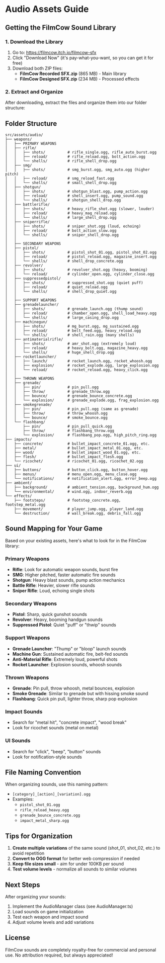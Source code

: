 # Audio Assets Guide

## Getting the FilmCow Sound Library

### 1. Download the Library
1. Go to: https://filmcow.itch.io/filmcow-sfx
2. Click "Download Now" (it's pay-what-you-want, so you can get it for free)
3. Download both ZIP files:
   - **FilmCow Recorded SFX.zip** (865 MB) - Main library
   - **FilmCow Designed SFX.zip** (234 MB) - Processed effects

### 2. Extract and Organize
After downloading, extract the files and organize them into our folder structure:

## Folder Structure

```
src/assets/audio/
├── weapons/
│   ├── PRIMARY WEAPONS
│   ├── rifle/
│   │   ├── shots/          # rifle_single.ogg, rifle_auto_burst.ogg
│   │   ├── reload/         # rifle_reload.ogg, bolt_action.ogg
│   │   └── shells/         # rifle_shell_drop.ogg
│   ├── smg/
│   │   ├── shots/          # smg_burst.ogg, smg_auto.ogg (higher pitch)
│   │   ├── reload/         # smg_reload_fast.ogg
│   │   └── shells/         # small_shell_drop.ogg
│   ├── shotgun/
│   │   ├── shots/          # shotgun_blast.ogg, pump_action.ogg
│   │   ├── reload/         # shell_insert.ogg, pump_sound.ogg
│   │   └── shells/         # shotgun_shell_drop.ogg
│   ├── battlerifle/
│   │   ├── shots/          # heavy_rifle_shot.ogg (slower, louder)
│   │   ├── reload/         # heavy_mag_reload.ogg
│   │   └── shells/         # large_shell_drop.ogg
│   ├── sniperrifle/
│   │   ├── shots/          # sniper_shot.ogg (loud, echoing)
│   │   ├── reload/         # bolt_action_slow.ogg
│   │   └── shells/         # sniper_shell_drop.ogg
│   │
│   ├── SECONDARY WEAPONS
│   ├── pistol/
│   │   ├── shots/          # pistol_shot_01.ogg, pistol_shot_02.ogg
│   │   ├── reload/         # pistol_reload.ogg, magazine_insert.ogg
│   │   └── shells/         # shell_drop_concrete.ogg
│   ├── revolver/
│   │   ├── shots/          # revolver_shot.ogg (heavy, booming)
│   │   └── reload/         # cylinder_open.ogg, cylinder_close.ogg
│   ├── suppressedpistol/
│   │   ├── shots/          # suppressed_shot.ogg (quiet puff)
│   │   ├── reload/         # quiet_reload.ogg
│   │   └── shells/         # shell_drop_quiet.ogg
│   │
│   ├── SUPPORT WEAPONS
│   ├── grenadelauncher/
│   │   ├── shots/          # grenade_launch.ogg (thump sound)
│   │   ├── reload/         # chamber_open.ogg, shell_load_heavy.ogg
│   │   └── shells/         # large_casing_drop.ogg
│   ├── machinegun/
│   │   ├── shots/          # mg_burst.ogg, mg_sustained.ogg
│   │   ├── reload/         # belt_feed.ogg, heavy_reload.ogg
│   │   └── shells/         # shell_rain.ogg (many shells)
│   ├── antimaterialrifle/
│   │   ├── shots/          # amr_shot.ogg (extremely loud)
│   │   ├── reload/         # heavy_bolt.ogg, magazine_heavy.ogg
│   │   └── shells/         # huge_shell_drop.ogg
│   ├── rocketlauncher/
│   │   ├── launch/         # rocket_launch.ogg, rocket_whoosh.ogg
│   │   ├── explosion/      # rocket_explode.ogg, large_explosion.ogg
│   │   └── reload/         # rocket_reload.ogg, heavy_click.ogg
│   │
│   ├── THROWN WEAPONS
│   ├── grenade/
│   │   ├── pin/            # pin_pull.ogg
│   │   ├── throw/          # grenade_throw.ogg
│   │   ├── bounce/         # grenade_bounce_concrete.ogg
│   │   └── explosion/      # grenade_explode.ogg, frag_explosion.ogg
│   ├── smokegrenade/
│   │   ├── pin/            # pin_pull.ogg (same as grenade)
│   │   ├── throw/          # throw_whoosh.ogg
│   │   └── bounce/         # smoke_bounce.ogg
│   └── flashbang/
│       ├── pin/            # pin_pull_quick.ogg
│       ├── throw/          # flashbang_throw.ogg
│       └── explosion/      # flashbang_pop.ogg, high_pitch_ring.ogg
├── impacts/
│   ├── concrete/           # bullet_impact_concrete_01.ogg, etc.
│   ├── metal/              # bullet_impact_metal_01.ogg, etc.
│   ├── wood/               # bullet_impact_wood_01.ogg, etc.
│   ├── flesh/              # bullet_impact_flesh.ogg
│   └── ricochet/           # ricochet_01.ogg, ricochet_02.ogg
├── ui/
│   ├── buttons/            # button_click.ogg, button_hover.ogg
│   ├── menus/              # menu_open.ogg, menu_close.ogg
│   └── notifications/      # notification_alert.ogg, error_beep.ogg
├── ambient/
│   ├── background/         # ambient_tension.ogg, background_hum.ogg
│   └── environmental/      # wind.ogg, indoor_reverb.ogg
└── effects/
    ├── footsteps/          # footstep_concrete.ogg, footstep_metal.ogg
    ├── movement/           # player_jump.ogg, player_land.ogg
    └── destruction/        # wall_break.ogg, debris_fall.ogg
```

## Sound Mapping for Your Game

Based on your existing assets, here's what to look for in the FilmCow library:

### Primary Weapons
- **Rifle**: Look for automatic weapon sounds, burst fire
- **SMG**: Higher pitched, faster automatic fire sounds
- **Shotgun**: Heavy blast sounds, pump action mechanics
- **Battle Rifle**: Heavier, slower rifle sounds
- **Sniper Rifle**: Loud, echoing single shots

### Secondary Weapons
- **Pistol**: Sharp, quick gunshot sounds
- **Revolver**: Heavy, booming handgun sounds
- **Suppressed Pistol**: Quiet "puff" or "thwip" sounds

### Support Weapons
- **Grenade Launcher**: "Thump" or "bloop" launch sounds
- **Machine Gun**: Sustained automatic fire, belt-fed sounds
- **Anti-Material Rifle**: Extremely loud, powerful shots
- **Rocket Launcher**: Explosion sounds, whoosh sounds

### Thrown Weapons
- **Grenade**: Pin pull, throw whoosh, metal bounces, explosion
- **Smoke Grenade**: Similar to grenade but with hissing smoke sound
- **Flashbang**: Quick pin pull, lighter throw, sharp pop explosion

### Impact Sounds
- Search for "metal hit", "concrete impact", "wood break"
- Look for ricochet sounds (metal on metal)

### UI Sounds
- Search for "click", "beep", "button" sounds
- Look for notification-style sounds

## File Naming Convention

When organizing sounds, use this naming pattern:
- `[category]_[action]_[variation].ogg`
- Examples:
  - `pistol_shot_01.ogg`
  - `rifle_reload_heavy.ogg`
  - `grenade_bounce_concrete.ogg`
  - `impact_metal_sharp.ogg`

## Tips for Organization

1. **Create multiple variations** of the same sound (shot_01, shot_02, etc.) to avoid repetition
2. **Convert to OGG format** for better web compression if needed
3. **Keep file sizes small** - aim for under 100KB per sound
4. **Test volume levels** - normalize all sounds to similar volumes

## Next Steps

After organizing your sounds:
1. Implement the AudioManager class (see AudioManager.ts)
2. Load sounds on game initialization
3. Test each weapon and impact sound
4. Adjust volume levels and add variations

## License

FilmCow sounds are completely royalty-free for commercial and personal use.
No attribution required, but always appreciated! 